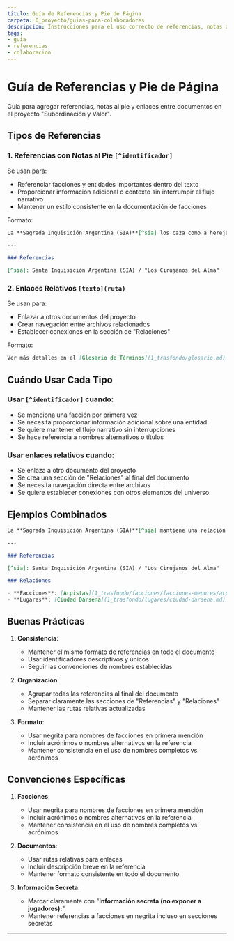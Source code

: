 ```yaml
---
titulo: Guía de Referencias y Pie de Página
carpeta: 0_proyecto/guias-para-colaboradores
descripcion: Instrucciones para el uso correcto de referencias, notas al pie y enlaces entre documentos en el proyecto SyV.
tags:
- guia
- referencias
- colaboracion
---
```


# Guía de Referencias y Pie de Página

Guía para agregar referencias, notas al pie y enlaces entre documentos en el proyecto "Subordinación y Valor".

## Tipos de Referencias

### 1. Referencias con Notas al Pie `[^identificador]`

Se usan para:
- Referenciar facciones y entidades importantes dentro del texto
- Proporcionar información adicional o contexto sin interrumpir el flujo narrativo
- Mantener un estilo consistente en la documentación de facciones

Formato:
```markdown
La **Sagrada Inquisición Argentina (SIA)**[^sia] los caza como a herejes.

---

### Referencias

[^sia]: Santa Inquisición Argentina (SIA) / "Los Cirujanos del Alma"
```

### 2. Enlaces Relativos `[texto](ruta)`

Se usan para:
- Enlazar a otros documentos del proyecto
- Crear navegación entre archivos relacionados
- Establecer conexiones en la sección de "Relaciones"

Formato:
```markdown
Ver más detalles en el [Glosario de Términos](1_trasfondo/glosario.md)
```

## Cuándo Usar Cada Tipo

### Usar `[^identificador]` cuando:
- Se menciona una facción por primera vez
- Se necesita proporcionar información adicional sobre una entidad
- Se quiere mantener el flujo narrativo sin interrupciones
- Se hace referencia a nombres alternativos o títulos

### Usar enlaces relativos cuando:
- Se enlaza a otro documento del proyecto
- Se crea una sección de "Relaciones" al final del documento
- Se necesita navegación directa entre archivos
- Se quiere establecer conexiones con otros elementos del universo

## Ejemplos Combinados

```markdown
La **Sagrada Inquisición Argentina (SIA)**[^sia] mantiene una relación tensa con los [Arpistas](1_trasfondo/facciones/facciones-menores/arpistas.md), mientras que los [Guardianes de la Memoria](1_trasfondo/facciones/facciones-menores/guardianes.md) operan en una zona gris.

---

### Referencias

[^sia]: Santa Inquisición Argentina (SIA) / "Los Cirujanos del Alma"

### Relaciones

- **Facciones**: [Arpistas](1_trasfondo/facciones/facciones-menores/arpistas.md) - Red internacional de preservadores de tecnología
- **Lugares**: [Ciudad Dársena](1_trasfondo/lugares/ciudad-darsena.md) - Base principal de operaciones
```

## Buenas Prácticas

1. **Consistencia**:
   - Mantener el mismo formato de referencias en todo el documento
   - Usar identificadores descriptivos y únicos
   - Seguir las convenciones de nombres establecidas

2. **Organización**:
   - Agrupar todas las referencias al final del documento
   - Separar claramente las secciones de "Referencias" y "Relaciones"
   - Mantener las rutas relativas actualizadas

3. **Formato**:
   - Usar negrita para nombres de facciones en primera mención
   - Incluir acrónimos o nombres alternativos en la referencia
   - Mantener consistencia en el uso de nombres completos vs. acrónimos

## Convenciones Específicas

1. **Facciones**:
   - Usar negrita para nombres de facciones en primera mención
   - Incluir acrónimos o nombres alternativos en la referencia
   - Mantener consistencia en el uso de nombres completos vs. acrónimos

2. **Documentos**:
   - Usar rutas relativas para enlaces
   - Incluir descripción breve en la referencia
   - Mantener formato consistente en todo el documento

3. **Información Secreta**:
   - Marcar claramente con "**Información secreta (no exponer a jugadores):**"
   - Mantener referencias a facciones en negrita incluso en secciones secretas

---

